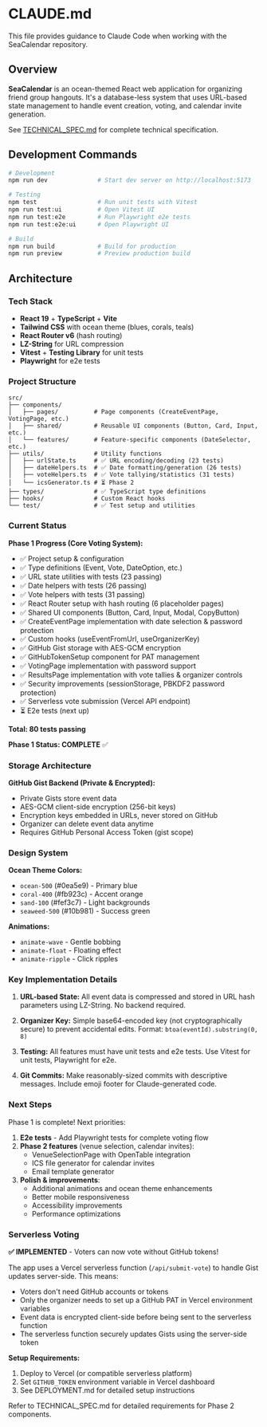 # CLAUDE.md

This file provides guidance to Claude Code when working with the SeaCalendar repository.

## Overview

**SeaCalendar** is an ocean-themed React web application for organizing friend group hangouts. It's a database-less system that uses URL-based state management to handle event creation, voting, and calendar invite generation.

See [TECHNICAL_SPEC.md](TECHNICAL_SPEC.md) for complete technical specification.

## Development Commands

```bash
# Development
npm run dev              # Start dev server on http://localhost:5173

# Testing
npm test                 # Run unit tests with Vitest
npm run test:ui          # Open Vitest UI
npm run test:e2e         # Run Playwright e2e tests
npm run test:e2e:ui      # Open Playwright UI

# Build
npm run build            # Build for production
npm run preview          # Preview production build
```

## Architecture

### Tech Stack
- **React 19** + **TypeScript** + **Vite**
- **Tailwind CSS** with ocean theme (blues, corals, teals)
- **React Router v6** (hash routing)
- **LZ-String** for URL compression
- **Vitest** + **Testing Library** for unit tests
- **Playwright** for e2e tests

### Project Structure

```
src/
├── components/
│   ├── pages/          # Page components (CreateEventPage, VotingPage, etc.)
│   ├── shared/         # Reusable UI components (Button, Card, Input, etc.)
│   └── features/       # Feature-specific components (DateSelector, etc.)
├── utils/              # Utility functions
│   ├── urlState.ts     # ✅ URL encoding/decoding (23 tests)
│   ├── dateHelpers.ts  # ✅ Date formatting/generation (26 tests)
│   ├── voteHelpers.ts  # ✅ Vote tallying/statistics (31 tests)
│   └── icsGenerator.ts # ⏳ Phase 2
├── types/              # ✅ TypeScript type definitions
├── hooks/              # Custom React hooks
└── test/               # ✅ Test setup and utilities
```

### Current Status

**Phase 1 Progress (Core Voting System):**
- ✅ Project setup & configuration
- ✅ Type definitions (Event, Vote, DateOption, etc.)
- ✅ URL state utilities with tests (23 passing)
- ✅ Date helpers with tests (26 passing)
- ✅ Vote helpers with tests (31 passing)
- ✅ React Router setup with hash routing (6 placeholder pages)
- ✅ Shared UI components (Button, Card, Input, Modal, CopyButton)
- ✅ CreateEventPage implementation with date selection & password protection
- ✅ Custom hooks (useEventFromUrl, useOrganizerKey)
- ✅ GitHub Gist storage with AES-GCM encryption
- ✅ GitHubTokenSetup component for PAT management
- ✅ VotingPage implementation with password support
- ✅ ResultsPage implementation with vote tallies & organizer controls
- ✅ Security improvements (sessionStorage, PBKDF2 password protection)
- ✅ Serverless vote submission (Vercel API endpoint)
- ⏳ E2e tests (next up)

**Total: 80 tests passing**

**Phase 1 Status: COMPLETE** ✅

### Storage Architecture

**GitHub Gist Backend (Private & Encrypted):**
- Private Gists store event data
- AES-GCM client-side encryption (256-bit keys)
- Encryption keys embedded in URLs, never stored on GitHub
- Organizer can delete event data anytime
- Requires GitHub Personal Access Token (gist scope)

### Design System

**Ocean Theme Colors:**
- `ocean-500` (#0ea5e9) - Primary blue
- `coral-400` (#fb923c) - Accent orange
- `sand-100` (#fef3c7) - Light backgrounds
- `seaweed-500` (#10b981) - Success green

**Animations:**
- `animate-wave` - Gentle bobbing
- `animate-float` - Floating effect
- `animate-ripple` - Click ripples

### Key Implementation Details

1. **URL-based State:** All event data is compressed and stored in URL hash parameters using LZ-String. No backend required.

2. **Organizer Key:** Simple base64-encoded key (not cryptographically secure) to prevent accidental edits. Format: `btoa(eventId).substring(0, 8)`

3. **Testing:** All features must have unit tests and e2e tests. Use Vitest for unit tests, Playwright for e2e.

4. **Git Commits:** Make reasonably-sized commits with descriptive messages. Include emoji footer for Claude-generated code.

### Next Steps

Phase 1 is complete! Next priorities:
1. **E2e tests** - Add Playwright tests for complete voting flow
2. **Phase 2 features** (venue selection, calendar invites):
   - VenueSelectionPage with OpenTable integration
   - ICS file generator for calendar invites
   - Email template generator
3. **Polish & improvements**:
   - Additional animations and ocean theme enhancements
   - Better mobile responsiveness
   - Accessibility improvements
   - Performance optimizations

### Serverless Voting

**✅ IMPLEMENTED** - Voters can now vote without GitHub tokens!

The app uses a Vercel serverless function (`/api/submit-vote`) to handle Gist updates server-side. This means:
- Voters don't need GitHub accounts or tokens
- Only the organizer needs to set up a GitHub PAT in Vercel environment variables
- Event data is encrypted client-side before being sent to the serverless function
- The serverless function securely updates Gists using the server-side token

**Setup Requirements:**
1. Deploy to Vercel (or compatible serverless platform)
2. Set `GITHUB_TOKEN` environment variable in Vercel dashboard
3. See DEPLOYMENT.md for detailed setup instructions

Refer to TECHNICAL_SPEC.md for detailed requirements for Phase 2 components.
